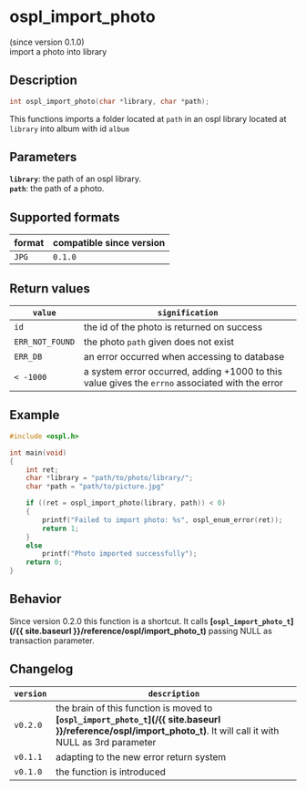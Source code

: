 # ospl_import_photo
(since version 0.1.0)  
import a photo into library



## Description

```c
int ospl_import_photo(char *library, char *path);
```
This functions imports a folder located at `path` in an ospl library located at  `library` into album with id `album`


## Parameters

**`library`**: the path of an ospl library.  
**`path`**: the path of a photo.


## Supported formats

| format | compatible since version |
| ------ | ------------------------ |
| `JPG`  | `0.1.0`                  |


## Return values

| `value`         | `signification`                                              |
| --------------- | ------------------------------------------------------------ |
| `id`            | the id of the photo is returned on success                   |
| `ERR_NOT_FOUND` | the photo `path` given does not exist                        |
| `ERR_DB`        | an error occurred when accessing to database                 |
| `< -1000`       | a system error occurred, adding +1000 to this value gives the `errno` associated with the error |


## Example

```c
#include <ospl.h>

int main(void)
{
	int ret;
	char *library = "path/to/photo/library/";
	char *path = "path/to/picture.jpg"

	if ((ret = ospl_import_photo(library, path)) < 0)
	{
		printf("Failed to import photo: %s", ospl_enum_error(ret));
		return 1;
	}
	else
		printf("Photo imported successfully");
	return 0;
}
```


## Behavior

Since version 0.2.0 this function is a shortcut. It calls **[`ospl_import_photo_t`](/{{ site.baseurl }}/reference/ospl/import_photo_t)** passing NULL as transaction parameter.


## Changelog

| `version` | `description`                                         |
| --------- | ----------------------------------------------------- |
| `v0.2.0`  | the brain of this function is moved to **[`ospl_import_photo_t`](/{{ site.baseurl }}/reference/ospl/import_photo_t)**. It will call it with NULL as 3rd parameter |
| `v0.1.1`  | adapting to the new error return system               |
| `v0.1.0`  | the function is introduced                            |
